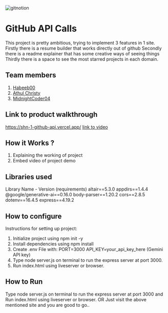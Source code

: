 
![gitnotion](https://github.com/user-attachments/assets/079fdd2e-ba20-4a5b-9801-58448e81d8b9)




# GitHub API Calls
This project is pretty ambitious, trying to implement 3 features in 1 site.
Firstly there is a resume builder that works directly out of github
Secondly there is a readme explainer that has some creative ways of seeing things
Thirdly there is a space to see the most starred projects in each domain.
## Team members
1. [Habeeb00](https://github.com/TH-Activities/saturday-hack-night-template)
2. [Athul Christy](https://github.com/TH-Activities/saturday-hack-night-template)
3. [MidnightCoder04](https://github.com/TH-Activities/saturday-hack-night-template)
## Link to product walkthrough
https://shn-1-github-api.vercel.app/
[link to video](https://drive.google.com/drive/folders/1jaHhVifd2-bWl883AYSSN8OLhfpN9B34)
## How it Works ?
1. Explaining the working of project
2. Embed video of project demo
## Libraries used
Library Name - Version (requirements)
altair==5.3.0
appdirs==1.4.4
@google/generative-ai==0.16.0
body-parser==1.20.2
cors==2.8.5
dotenv==16.4.5
express==4.19.2
## How to configure
Instructions for setting up project:
1. Initialize project using npm init -y
2. Install dependencies using npm install 
3. Create .env File with: PORT=3000
API_KEY=your_api_key_here (Gemini API key)
4. Type node server.js on terminal to run the express server at port 3000.
5. Run index.html using liveserver or browser.
## How to Run
Type node server.js on terminal to run the express server at port 3000
and Run index.html using liveserver or browser.
OR
Just visit the above mentioned site and you are good to go..
